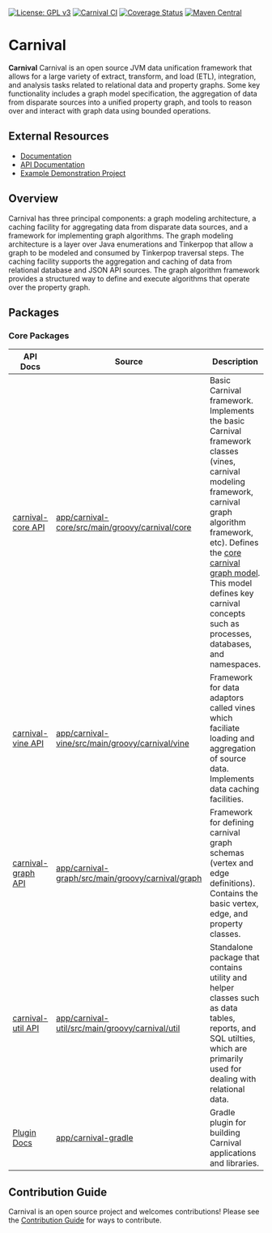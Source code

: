[![License: GPL v3](https://img.shields.io/badge/License-GPL%20v3-blue.svg)](https://github.com/pennbiobank/pennai/carnival-public/master/LICENSE)
[![Carnival CI](https://github.com/carnival-data/carnival/actions/workflows/carnival_ci.yml/badge.svg)](https://github.com/carnival-data/carnival/actions/workflows/carnival_ci.yml)
<a href='https://coveralls.io/github/pmbb-ibi/carnival?branch=master'><img src='https://coveralls.io/repos/github/pmbb-ibi/carnival/badge.svg?branch=master' alt='Coverage Status' /></a>
[![Maven Central](https://img.shields.io/maven-central/v/io.github.carnival-data/carnival-core.svg?label=Maven%20Central)](https://search.maven.org/artifact/io.github.carnival-data/carnival-core)

# Carnival

**Carnival** Carnival is an open source JVM data unification framework that allows for a large variety of extract, transform, and load (ETL), integration, and analysis tasks related to relational data and property graphs. Some key functionality includes a graph model specification, the aggregation of data from disparate sources into a unified property graph, and tools to reason over and interact with graph data using bounded operations. 

## External Resources

-   [Documentation](https://carnival-data.github.io/carnival/)
-   [API Documentation](https://carnival-data.github.io/carnival/groovydoc/index.html)
-   [Example Demonstration Project](https://github.com/carnival-data/carnival-micronaut)


## <a name="overview"></a> Overview

Carnival has three principal components: a graph modeling architecture, a caching facility for aggregating data from disparate data sources, and a framework for implementing graph algorithms.  The graph modeling architecture is a layer over Java enumerations and Tinkerpop that allow a graph to be modeled and consumed by Tinkerpop traversal steps.  The caching facility supports the aggregation and caching of data from relational database and JSON API sources.  The graph algorithm framework provides a structured way to define and execute algorithms that operate over the property graph.


## <a name="packages"></a> Packages

### Core Packages

API Docs | Source | Description
--- | --- | ---
[carnival-core API](https://carnival-data.github.io/carnival/groovydoc/index.html?carnival/core/package-summary.html) | [app/carnival-core/src/main/groovy/carnival/core](app/carnival-core/src/main/groovy/carnival/core) | Basic Carnival framework. Implements the basic Carnival framework classes (vines, carnival modeling framework, carnival graph algorithm framework, etc). Defines the [core carnival graph model](https://github.com/carnival-data/carnival/blob/master/app/carnival-core/src/main/groovy/carnival/core/graph/Core.groovy). This model defines key carnival concepts such as processes, databases, and namespaces.
[carnival-vine API](https://carnival-data.github.io/carnival/groovydoc/index.html?carnival/vine/package-summary.html) | [app/carnival-vine/src/main/groovy/carnival/vine](app/carnival-vine/src/main/groovy/carnival/vine) | Framework for data adaptors called vines which faciliate loading and aggregation of source data. Implements data caching facilities.
[carnival-graph API](https://carnival-data.github.io/carnival/groovydoc/index.html?carnival/graph/package-summary.html) | [app/carnival-graph/src/main/groovy/carnival/graph](app/carnival-graph/src/main/groovy/carnival/graph) | Framework for defining carnival graph schemas (vertex and edge definitions). Contains the basic vertex, edge, and property classes.
[carnival-util API](https://carnival-data.github.io/carnival/groovydoc/index.html?carnival/util/package-summary.html) | [app/carnival-util/src/main/groovy/carnival/util](app/carnival-util/src/main/groovy/carnival/util) | Standalone package that contains utility and helper classes such as data tables, reports, and SQL utilties, which are primarily used for dealing with relational data.
[Plugin Docs](app/carnival-gradle/README.md) | [app/carnival-gradle](app/carnival-gradle) | Gradle plugin for building Carnival applications and libraries.

## <a name="contribution-guide"></a> Contribution Guide
Carnival is an open source project and welcomes contributions! Please see the [Contribution Guide](CONTRIBUTING.md) for ways to contribute.


